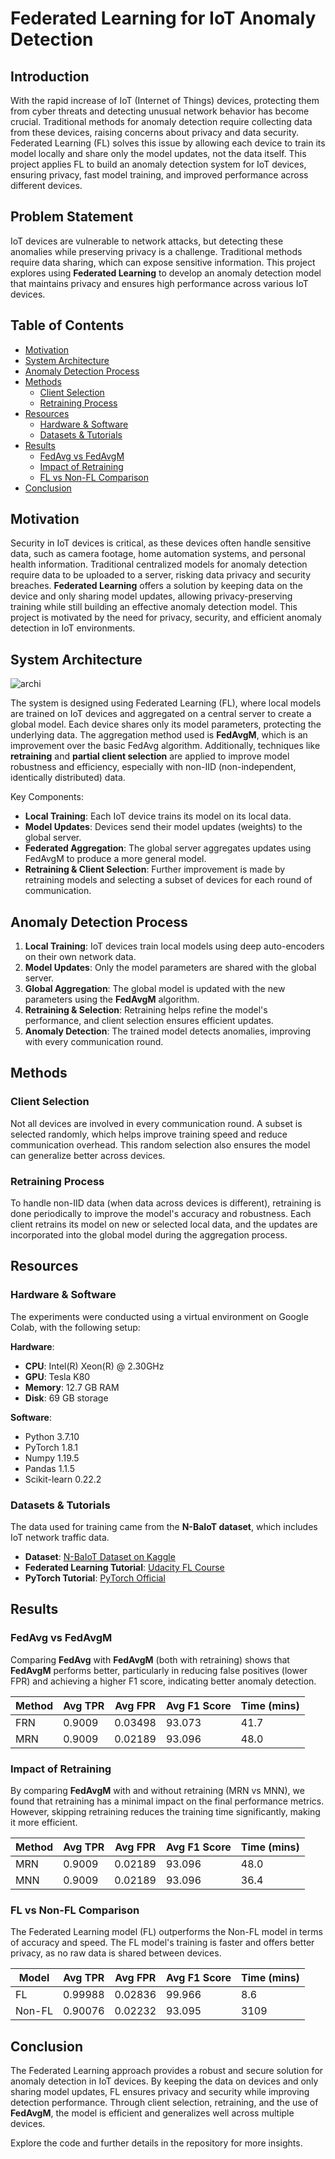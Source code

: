 # Federated Learning for IoT Anomaly Detection

## Introduction
With the rapid increase of IoT (Internet of Things) devices, protecting them from cyber threats and detecting unusual network behavior has become crucial. Traditional methods for anomaly detection require collecting data from these devices, raising concerns about privacy and data security. Federated Learning (FL) solves this issue by allowing each device to train its model locally and share only the model updates, not the data itself. This project applies FL to build an anomaly detection system for IoT devices, ensuring privacy, fast model training, and improved performance across different devices.

## Problem Statement
IoT devices are  vulnerable to network attacks, but detecting these anomalies while preserving privacy is a challenge. Traditional methods require data sharing, which can expose sensitive information. This project explores using **Federated Learning** to develop an anomaly detection model that maintains privacy and ensures high performance across various IoT devices.

## Table of Contents
- [Motivation](#motivation)
- [System Architecture](#system-architecture)
- [Anomaly Detection Process](#anomaly-detection-process)
- [Methods](#methods)
  - [Client Selection](#client-selection)
  - [Retraining Process](#retraining-process)
- [Resources](#resources)
  - [Hardware & Software](#hardware--software)
  - [Datasets & Tutorials](#datasets--tutorials)
- [Results](#results)
  - [FedAvg vs FedAvgM](#fedavg-vs-fedavgm)
  - [Impact of Retraining](#impact-of-retraining)
  - [FL vs Non-FL Comparison](#fl-vs-non-fl-comparison)
- [Conclusion](#conclusion)

## Motivation
Security in IoT devices is critical, as these devices often handle sensitive data, such as camera footage, home automation systems, and personal health information. Traditional centralized models for anomaly detection require data to be uploaded to a server, risking data privacy and security breaches. **Federated Learning** offers a solution by keeping data on the device and only sharing model updates, allowing privacy-preserving training while still building an effective anomaly detection model. This project is motivated by the need for privacy, security, and efficient anomaly detection in IoT environments.

## System Architecture
![archi](https://github.com/user-attachments/assets/2506023b-e258-4130-8dac-89ff2a7a4e40)

The system is designed using Federated Learning (FL), where local models are trained on IoT devices and aggregated on a central server to create a global model. Each device shares only its model parameters, protecting the underlying data. The aggregation method used is **FedAvgM**, which is an improvement over the basic FedAvg algorithm. Additionally, techniques like **retraining** and **partial client selection** are applied to improve model robustness and efficiency, especially with non-IID (non-independent, identically distributed) data.

Key Components:
- **Local Training**: Each IoT device trains its model on its local data.
- **Model Updates**: Devices send their model updates (weights) to the global server.
- **Federated Aggregation**: The global server aggregates updates using FedAvgM to produce a more general model.
- **Retraining & Client Selection**: Further improvement is made by retraining models and selecting a subset of devices for each round of communication.

## Anomaly Detection Process
1. **Local Training**: IoT devices train local models using deep auto-encoders on their own network data.
2. **Model Updates**: Only the model parameters are shared with the global server.
3. **Global Aggregation**: The global model is updated with the new parameters using the **FedAvgM** algorithm.
4. **Retraining & Selection**: Retraining helps refine the model's performance, and client selection ensures efficient updates.
5. **Anomaly Detection**: The trained model detects anomalies, improving with every communication round.

## Methods

### Client Selection
Not all devices are involved in every communication round. A subset is selected randomly, which helps improve training speed and reduce communication overhead. This random selection also ensures the model can generalize better across devices.

### Retraining Process
To handle non-IID data (when data across devices is different), retraining is done periodically to improve the model's accuracy and robustness. Each client retrains its model on new or selected local data, and the updates are incorporated into the global model during the aggregation process.

## Resources

### Hardware & Software
The experiments were conducted using a virtual environment on Google Colab, with the following setup:

**Hardware**:
- **CPU**: Intel(R) Xeon(R) @ 2.30GHz
- **GPU**: Tesla K80
- **Memory**: 12.7 GB RAM
- **Disk**: 69 GB storage

**Software**:
- Python 3.7.10
- PyTorch 1.8.1
- Numpy 1.19.5
- Pandas 1.1.5
- Scikit-learn 0.22.2

### Datasets & Tutorials
The data used for training came from the **N-BaIoT dataset**, which includes IoT network traffic data.

- **Dataset**: [N-BaIoT Dataset on Kaggle](https://www.kaggle.com/mkashifn/nbaiot-dataset)
- **Federated Learning Tutorial**: [Udacity FL Course](https://classroom.udacity.com/courses/ud185)
- **PyTorch Tutorial**: [PyTorch Official](https://pytorch.org/tutorials/)

## Results

### FedAvg vs FedAvgM
Comparing **FedAvg** with **FedAvgM** (both with retraining) shows that **FedAvgM** performs better, particularly in reducing false positives (lower FPR) and achieving a higher F1 score, indicating better anomaly detection.

| Method | Avg TPR | Avg FPR | Avg F1 Score | Time (mins) |
|--------|---------|---------|--------------|-------------|
| FRN    | 0.9009  | 0.03498 | 93.073       | 41.7        |
| MRN    | 0.9009  | 0.02189 | 93.096       | 48.0        |

### Impact of Retraining
By comparing **FedAvgM** with and without retraining (MRN vs MNN), we found that retraining has a minimal impact on the final performance metrics. However, skipping retraining reduces the training time significantly, making it more efficient.

| Method | Avg TPR | Avg FPR | Avg F1 Score | Time (mins) |
|--------|---------|---------|--------------|-------------|
| MRN    | 0.9009  | 0.02189 | 93.096       | 48.0        |
| MNN    | 0.9009  | 0.02189 | 93.096       | 36.4        |

### FL vs Non-FL Comparison
The Federated Learning model (FL) outperforms the Non-FL model in terms of accuracy and speed. The FL model's training is faster and offers better privacy, as no raw data is shared between devices.

| Model   | Avg TPR | Avg FPR | Avg F1 Score | Time (mins) |
|---------|---------|---------|--------------|-------------|
| FL      | 0.99988 | 0.02836 | 99.966       | 8.6         |
| Non-FL  | 0.90076 | 0.02232 | 93.095       | 3109        |

## Conclusion
The Federated Learning approach provides a robust and secure solution for anomaly detection in IoT devices. By keeping the data on devices and only sharing model updates, FL ensures privacy and security while improving detection performance. Through client selection, retraining, and the use of **FedAvgM**, the model is efficient and generalizes well across multiple devices.

Explore the code and further details in the repository for more insights.

